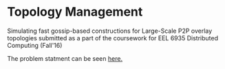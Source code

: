 # Topology Management

Simulating fast gossip-based constructions for Large-Scale P2P overlay topologies submitted as a part of the
coursework for EEL 6935 Distributed Computing (Fall'16)

The problem statment can be seen [here.](https://github.com/venkateshmantha/tman/blob/master/Homework%201.pdf)
